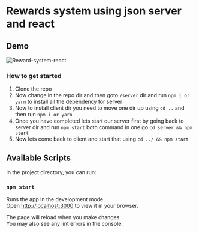 # Rewards system using json server and react

## Demo 
![Reward-system-react](https://user-images.githubusercontent.com/102529018/165323554-1b8dac72-5d87-439c-97d4-db987f36cf8e.gif)


### How to get started

1. Clone the repo
2. Now change in the repo dir and then goto `/server` dir and run `npm i or yarn` to install all the dependency for server
3. Now to install client dir you need to move one dir up using `cd ..` and then run `npm i or yarn`
4. Once you have completed lets start our server first by going back to server dir and run `npm start` both command in one go `cd server && npm start`
5. Now lets come back to client and start that using `cd ../ && npm start`

## Available Scripts

In the project directory, you can run:

### `npm start`

Runs the app in the development mode.\
Open [http://localhost:3000](http://localhost:3000) to view it in your browser.

The page will reload when you make changes.\
You may also see any lint errors in the console.
